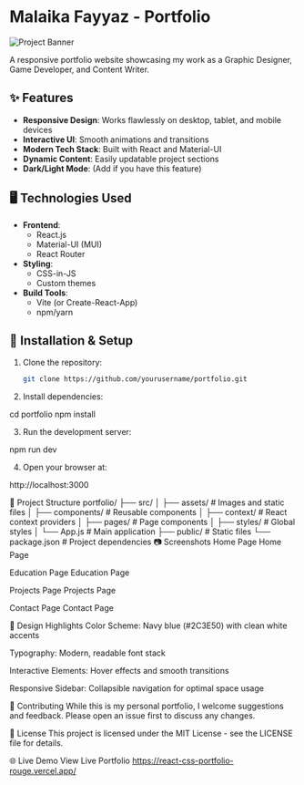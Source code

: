 # Malaika Fayyaz - Portfolio

![Project Banner](./screenshots/banner.png) <!-- Add your banner image if available -->

A responsive portfolio website showcasing my work as a Graphic Designer, Game Developer, and Content Writer.

## ✨ Features

- **Responsive Design**: Works flawlessly on desktop, tablet, and mobile devices
- **Interactive UI**: Smooth animations and transitions
- **Modern Tech Stack**: Built with React and Material-UI
- **Dynamic Content**: Easily updatable project sections
- **Dark/Light Mode**: (Add if you have this feature)

## 🖥️ Technologies Used

- **Frontend**: 
  - React.js
  - Material-UI (MUI)
  - React Router
- **Styling**:
  - CSS-in-JS
  - Custom themes
- **Build Tools**:
  - Vite (or Create-React-App)
  - npm/yarn

## 🚀 Installation & Setup

1. Clone the repository:
   ```bash
   git clone https://github.com/yourusername/portfolio.git
2. Install dependencies:

cd portfolio
npm install

3. Run the development server:

npm run dev

4. Open your browser at:

http://localhost:3000

📂 Project Structure
portfolio/
├── src/
│   ├── assets/          # Images and static files
│   ├── components/      # Reusable components
│   ├── context/         # React context providers
│   ├── pages/           # Page components
│   ├── styles/          # Global styles
│   └── App.js           # Main application
├── public/              # Static files
└── package.json         # Project dependencies
📷 Screenshots
Home Page
Home Page <!-- Add actual screenshot -->

Education Page
Education Page <!-- Add actual screenshot -->

Projects Page
Projects Page <!-- Add actual screenshot -->

Contact Page
Contact Page <!-- Add actual screenshot -->

🎨 Design Highlights
Color Scheme: Navy blue (#2C3E50) with clean white accents

Typography: Modern, readable font stack

Interactive Elements: Hover effects and smooth transitions

Responsive Sidebar: Collapsible navigation for optimal space usage

🤝 Contributing
While this is my personal portfolio, I welcome suggestions and feedback. Please open an issue first to discuss any changes.

📜 License
This project is licensed under the MIT License - see the LICENSE file for details.

🌐 Live Demo
View Live Portfolio https://react-css-portfolio-rouge.vercel.app/
